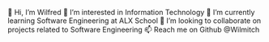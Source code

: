 👋 Hi, I’m Wilfred
👀 I’m interested in Information Technology
🌱 I’m currently learning Software Engineering at ALX School
💞️ I’m looking to collaborate on projects related to Software Engineering
📫 Reach me on Github @Wilmitch